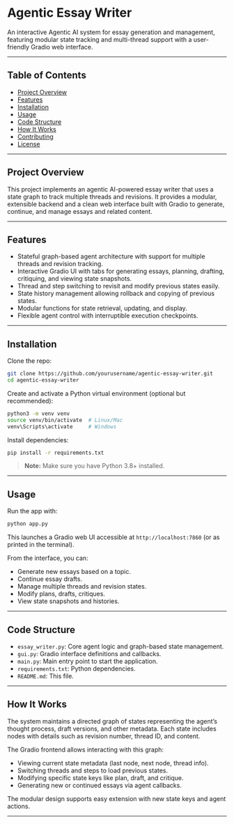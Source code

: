 # Agentic Essay Writer

An interactive Agentic AI system for essay generation and management, featuring modular state tracking and multi-thread support with a user-friendly Gradio web interface.

---

## Table of Contents

- [Project Overview](#project-overview)  
- [Features](#features)  
- [Installation](#installation)  
- [Usage](#usage)  
- [Code Structure](#code-structure)  
- [How It Works](#how-it-works)  
- [Contributing](#contributing)  
- [License](#license)

---

## Project Overview

This project implements an agentic AI-powered essay writer that uses a state graph to track multiple threads and revisions. It provides a modular, extensible backend and a clean web interface built with Gradio to generate, continue, and manage essays and related content.

---

## Features

- Stateful graph-based agent architecture with support for multiple threads and revision tracking.
- Interactive Gradio UI with tabs for generating essays, planning, drafting, critiquing, and viewing state snapshots.
- Thread and step switching to revisit and modify previous states easily.
- State history management allowing rollback and copying of previous states.
- Modular functions for state retrieval, updating, and display.
- Flexible agent control with interruptible execution checkpoints.

---

## Installation

Clone the repo:

```bash
git clone https://github.com/yourusername/agentic-essay-writer.git
cd agentic-essay-writer
````

Create and activate a Python virtual environment (optional but recommended):

```bash
python3 -m venv venv
source venv/bin/activate  # Linux/Mac
venv\Scripts\activate     # Windows
```

Install dependencies:

```bash
pip install -r requirements.txt
```

> **Note:** Make sure you have Python 3.8+ installed.

---

## Usage

Run the app with:

```bash
python app.py
```

This launches a Gradio web UI accessible at `http://localhost:7860` (or as printed in the terminal).

From the interface, you can:

* Generate new essays based on a topic.
* Continue essay drafts.
* Manage multiple threads and revision states.
* Modify plans, drafts, critiques.
* View state snapshots and histories.

---

## Code Structure

* `essay_writer.py`: Core agent logic and graph-based state management.
* `gui.py`: Gradio interface definitions and callbacks.
* `main.py`: Main entry point to start the application.
* `requirements.txt`: Python dependencies.
* `README.md`: This file.

---

## How It Works

The system maintains a directed graph of states representing the agent’s thought process, draft versions, and other metadata. Each state includes nodes with details such as revision number, thread ID, and content.

The Gradio frontend allows interacting with this graph:

* Viewing current state metadata (last node, next node, thread info).
* Switching threads and steps to load previous states.
* Modifying specific state keys like plan, draft, and critique.
* Generating new or continued essays via agent callbacks.

The modular design supports easy extension with new state keys and agent actions.

---
